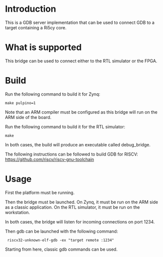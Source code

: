 # Introduction

This is a GDB server implementation that can be used to connect GDB to a target containing a Ri5cy core.

# What is supported

This bridge can be used to connect either to the RTL simulator or the FPGA.

# Build

Run the following command to build it for Zynq:

    make pulpino=1

Note that an ARM compiler must be configured as this bridge will run on the ARM side of the board.

Run the following command to build it for the RTL simulator:

    make

In both cases, the build will produce an executable called debug_bridge.

The following instructions can be followed to build GDB for RISCV: https://github.com/riscv/riscv-gnu-toolchain

# Usage

First the platform must be running.

Then the bridge must be launched. On Zynq, it must be run on the ARM side as a classic application. On the RTL simulator, it must be run on the workstation.

In both cases, the bridge will listen for incoming connections on port 1234.

Then gdb can be launched with the following command:

     riscv32-unknown-elf-gdb -ex "target remote :1234"

Starting from here, classic gdb commands can be used.
